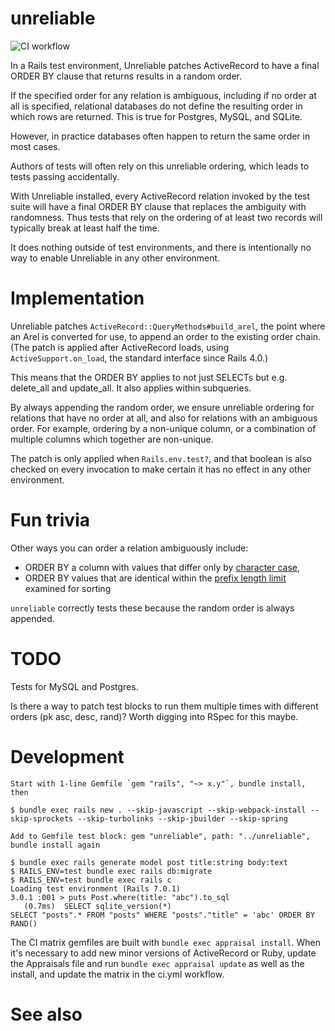 # unreliable

![CI workflow](https://github.com/jamiemccarthy/unreliable/actions/workflows/ci.yml/badge.svg)

In a Rails test environment, Unreliable patches ActiveRecord to have a final ORDER BY clause that returns results in a random order.

If the specified order for any relation is ambiguous, including if no order at all is specified, relational databases do not define the resulting order in which rows are returned. This is true for Postgres, MySQL, and SQLite.

However, in practice databases often happen to return the same order in most cases.

Authors of tests will often rely on this unreliable ordering, which leads to tests passing accidentally.

With Unreliable installed, every ActiveRecord relation invoked by the test suite will have a final ORDER BY clause that replaces the ambiguity with randomness. Thus tests that rely on the ordering of at least two records will typically break at least half the time.

It does nothing outside of test environments, and there is intentionally no way to enable Unreliable in any other environment.

# Implementation

Unreliable patches `ActiveRecord::QueryMethods#build_arel`, the point where an Arel is converted for use, to append an order to the existing order chain. (The patch is applied after ActiveRecord loads, using `ActiveSupport.on_load`, the standard interface since Rails 4.0.)

This means that the ORDER BY applies to not just SELECTs but e.g. delete_all and update_all. It also applies within subqueries.

By always appending the random order, we ensure unreliable ordering for relations that have no order at all, and also for relations with an ambiguous order. For example, ordering by a non-unique column, or a combination of multiple columns which together are non-unique.

The patch is only applied when `Rails.env.test?`, and that boolean is also checked on every invocation to make certain it has no effect in any other environment.

# Fun trivia

Other ways you can order a relation ambiguously include:

* ORDER BY a column with values that differ only by [character case](https://dev.mysql.com/doc/refman/8.0/en/sorting-rows.html), 
* ORDER BY values that are identical within the [prefix length limit](https://dev.mysql.com/doc/refman/8.0/en/server-system-variables.html#sysvar_max_sort_length) examined for sorting

`unreliable` correctly tests these because the random order is always appended.

# TODO

Tests for MySQL and Postgres.

Is there a way to patch test blocks to run them multiple times with different orders (pk asc, desc, rand)? Worth digging into RSpec for this maybe.

# Development

```
Start with 1-line Gemfile `gem "rails", "~> x.y"`, bundle install, then

$ bundle exec rails new . --skip-javascript --skip-webpack-install --skip-sprockets --skip-turbolinks --skip-jbuilder --skip-spring

Add to Gemfile test block: gem "unreliable", path: "../unreliable", bundle install again

$ bundle exec rails generate model post title:string body:text
$ RAILS_ENV=test bundle exec rails db:migrate
$ RAILS_ENV=test bundle exec rails c
Loading test environment (Rails 7.0.1)
3.0.1 :001 > puts Post.where(title: "abc").to_sql
   (0.7ms)  SELECT sqlite_version(*)
SELECT "posts".* FROM "posts" WHERE "posts"."title" = 'abc' ORDER BY RAND()
```

The CI matrix gemfiles are built with `bundle exec appraisal install`. When it's necessary to add new minor versions of ActiveRecord or Ruby, update the Appraisals file and run `bundle exec appraisal update` as well as the install, and update the matrix in the ci.yml workflow.

# See also


